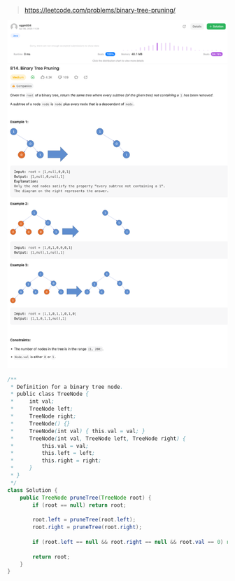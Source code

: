 > https://leetcode.com/problems/binary-tree-pruning/

![img.png](image/814_성능.png)
![img.png](image/814_문제.png)

~~~java
/**
 * Definition for a binary tree node.
 * public class TreeNode {
 *     int val;
 *     TreeNode left;
 *     TreeNode right;
 *     TreeNode() {}
 *     TreeNode(int val) { this.val = val; }
 *     TreeNode(int val, TreeNode left, TreeNode right) {
 *         this.val = val;
 *         this.left = left;
 *         this.right = right;
 *     }
 * }
 */
class Solution {
    public TreeNode pruneTree(TreeNode root) {
        if (root == null) return root;

        root.left = pruneTree(root.left);
        root.right = pruneTree(root.right);
        
        if (root.left == null && root.right == null && root.val == 0) return null;

        return root;
    }
}
~~~